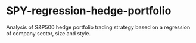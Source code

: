 # SPY-regression-hedge-portfolio
Analysis of S&amp;P500 hedge portfolio trading strategy based on a regression of company sector, size and style.
